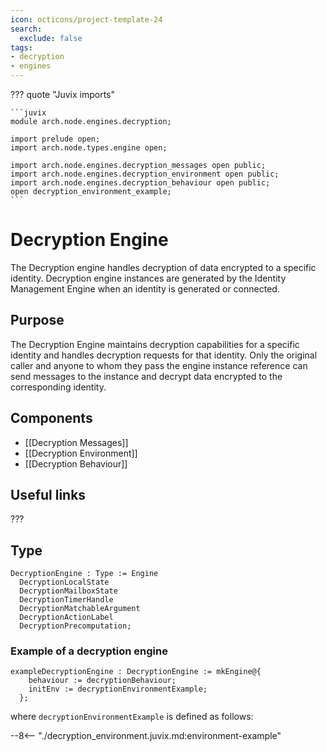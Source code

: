 ```yaml
---
icon: octicons/project-template-24
search:
  exclude: false
tags:
- decryption
- engines
---
```


??? quote "Juvix imports"

    ```juvix
    module arch.node.engines.decryption;

    import prelude open;
    import arch.node.types.engine open;

    import arch.node.engines.decryption_messages open public;
    import arch.node.engines.decryption_environment open public;
    import arch.node.engines.decryption_behaviour open public;
    open decryption_environment_example;
    ```

# Decryption Engine

The Decryption engine handles decryption of data encrypted to a specific
identity. Decryption engine instances are generated by the Identity Management
Engine when an identity is generated or connected.

## Purpose

The Decryption Engine maintains decryption capabilities for a specific identity
and handles decryption requests for that identity. Only the original caller and
anyone to whom they pass the engine instance reference can send messages to the
instance and decrypt data encrypted to the corresponding identity.

## Components

- [[Decryption Messages]]
- [[Decryption Environment]]
- [[Decryption Behaviour]]

## Useful links

???

## Type

<!-- --8<-- [start:DecryptionEngine] -->
```juvix
DecryptionEngine : Type := Engine
  DecryptionLocalState
  DecryptionMailboxState
  DecryptionTimerHandle
  DecryptionMatchableArgument
  DecryptionActionLabel
  DecryptionPrecomputation;
```
<!-- --8<-- [end:DecryptionEngine] -->

### Example of a decryption engine

```juvix extract-module-statements
exampleDecryptionEngine : DecryptionEngine := mkEngine@{
    behaviour := decryptionBehaviour;
    initEnv := decryptionEnvironmentExample;
  };
```

where `decryptionEnvironmentExample` is defined as follows:

--8<-- "./decryption_environment.juvix.md:environment-example"
